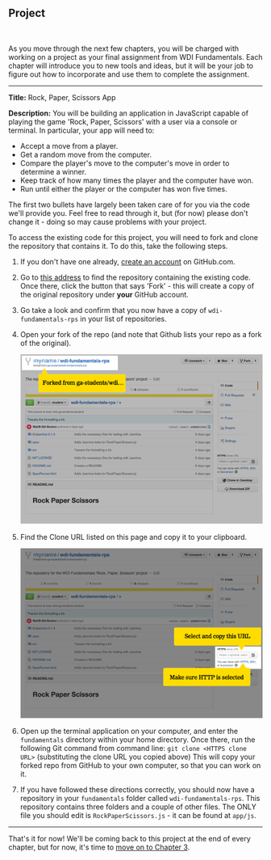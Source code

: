 ## Project
<br>

As you move through the next few chapters, you will be charged with working on a project as your final assignment from WDI Fundamentals. Each chapter will introduce you to new tools and ideas, but it will be your job to figure out how to incorporate and use them to complete the assignment.

---

**Title:** Rock, Paper, Scissors App

**Description:** You will be building an application in JavaScript capable of playing the game 'Rock, Paper, Scissors' with a user via a console or terminal. In particular, your app will need to:
* Accept a move from a player.
* Get a random move from the computer.
* Compare the player's move to the computer's move in order to determine a winner.
* Keep track of how many times the player and the computer have won.
* Run until either the player or the computer has won five times.

The first two bullets have largely been taken care of for you via the code we'll provide you. Feel free to read through it, but (for now) please don't change it - doing so may cause problems with your project.

To access the existing code for this project, you will need to fork and clone the repository that contains it. To do this, take the following steps.

1. If you don't have one already, [create an account](07_exercise.md) on GitHub.com.

2. Go to [this address](https://github.com/ga-students/wdi-fundamentals-rps) to find the repository containing the existing code. Once there, click the button that says 'Fork' - this will create a copy of the original repository under **your** GitHub account.

3. Go take a look and confirm that you now have a copy of `wdi-fundamentals-rps` in your list of repositories.

4. Open your fork of the repo (and note that Github lists your repo as a fork of the original).

	![Image showing "forked from ga-students/wdi-fundamentals-rps"](../assets/chapter2/clone_ga-students.png)

5. Find the Clone URL listed on this page and copy it to your clipboard.

	![Image showing "clone HTTP address"](../assets/chapter2/clone_http.png)

6. Open up the terminal application on your computer, and enter the `fundamentals` directory within your home directory. Once there, run the following Git command from command line:
`git clone <HTTPS clone URL>` (substituting the clone URL you copied above)
This will copy your forked repo from GitHub to your own computer, so that you can work on it.

7. If you have followed these directions correctly, you should now have a repository in your `fundamentals` folder called `wdi-fundamentals-rps`. This repository contains three folders and a couple of other files.  The ONLY file you should edit is `RockPaperScissors.js` - it can be found at `app/js`.

---

That's it for now! We'll be coming back to this project at the end of every chapter, but for now, it's time to [move on to Chapter 3](../03_chapter/README.md).